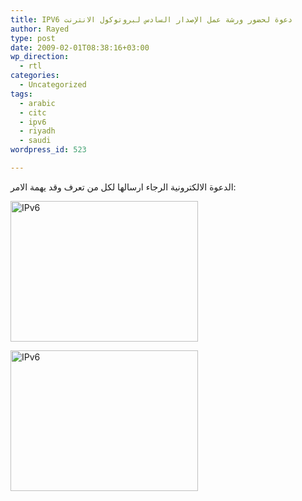 ```yaml
---
title: IPV6 دعوة لحضور ورشة عمل الإصدار السادس لبروتوكول الانترنت
author: Rayed
type: post
date: 2009-02-01T08:38:16+03:00
wp_direction:
  - rtl
categories:
  - Uncategorized
tags:
  - arabic
  - citc
  - ipv6
  - riyadh
  - saudi
wordpress_id: 523

---
```

الدعوة الالكترونية الرجاء ارسالها لكل من تعرف وقد يهمة الامر:

<a href="/static/uploads/2009/02/d8afd8b9d988d8a9-d988d8b1d8b4d8a9-d8a7d984d8b9d985d984-d8b9d8b1d8a8d98a.jpg"><img src="/static/uploads/2009/02/d8afd8b9d988d8a9-d988d8b1d8b4d8a9-d8a7d984d8b9d985d984-d8b9d8b1d8a8d98a-300x225.jpg" alt="IPv6" title="IPv6" width="300" height="225" class="aligncenter size-medium wp-image-525" srcset="/static/uploads/2009/02/d8afd8b9d988d8a9-d988d8b1d8b4d8a9-d8a7d984d8b9d985d984-d8b9d8b1d8a8d98a-300x225.jpg 300w, /static/uploads/2009/02/d8afd8b9d988d8a9-d988d8b1d8b4d8a9-d8a7d984d8b9d985d984-d8b9d8b1d8a8d98a.jpg 801w" sizes="(max-width: 300px) 100vw, 300px" /></a>

<a href="/static/uploads/2009/02/e-invetation-english.jpg"><img src="/static/uploads/2009/02/e-invetation-english-300x225.jpg" alt="IPv6" title="IPv6" width="300" height="225" class="aligncenter size-medium wp-image-526" srcset="/static/uploads/2009/02/e-invetation-english-300x225.jpg 300w, /static/uploads/2009/02/e-invetation-english.jpg 801w" sizes="(max-width: 300px) 100vw, 300px" /></a>

